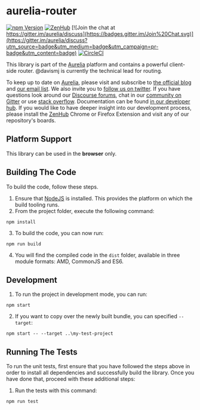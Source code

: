 # aurelia-router

[![npm Version](https://img.shields.io/npm/v/aurelia-router.svg)](https://www.npmjs.com/package/aurelia-router)
[![ZenHub](https://raw.githubusercontent.com/ZenHubIO/support/master/zenhub-badge.png)](https://zenhub.io)
[![Join the chat at https://gitter.im/aurelia/discuss](https://badges.gitter.im/Join%20Chat.svg)](https://gitter.im/aurelia/discuss?utm_source=badge&utm_medium=badge&utm_campaign=pr-badge&utm_content=badge)
[![CircleCI](https://circleci.com/gh/aurelia/router.svg?style=shield)](https://circleci.com/gh/aurelia/router)

This library is part of the [Aurelia](http://www.aurelia.io/) platform and contains a powerful client-side router. @davismj is currently the technical lead for routing.

To keep up to date on [Aurelia](http://www.aurelia.io/), please visit and subscribe to [the official blog](http://blog.aurelia.io/) and [our email list](http://eepurl.com/ces50j). We also invite you to [follow us on twitter](https://twitter.com/aureliaeffect). If you have questions look around our [Discourse forums](https://discourse.aurelia.io/), chat in our [community on Gitter](https://gitter.im/aurelia/discuss) or use [stack overflow](http://stackoverflow.com/search?q=aurelia). Documentation can be found [in our developer hub](http://aurelia.io/docs/routing). If you would like to have deeper insight into our development process, please install the [ZenHub](https://zenhub.io) Chrome or Firefox Extension and visit any of our repository's boards.

## Platform Support

This library can be used in the **browser** only.

## Building The Code

To build the code, follow these steps.

1. Ensure that [NodeJS](http://nodejs.org/) is installed. This provides the platform on which the build tooling runs.
2. From the project folder, execute the following command:

  ```shell
  npm install
  ```
3. To build the code, you can now run:

  ```shell
  npm run build
  ```
4. You will find the compiled code in the `dist` folder, available in three module formats: AMD, CommonJS and ES6.

## Development

1. To run the project in development mode, you can run:

  ```shell
  npm start
  ```

2. If you want to copy over the newly built bundle, you can specified `--target`:

  ```
  npm start -- --target ..\my-test-project
  ```

## Running The Tests

To run the unit tests, first ensure that you have followed the steps above in order to install all dependencies and successfully build the library. Once you have done that, proceed with these additional steps:

1. Run the tests with this command:

  ```shell
  npm run test
  ```
